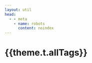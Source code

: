```yaml
---
layout: util
head:
  - - meta
    - name: robots
      content: noindex
---
```


<script setup>
import { useData } from 'vitepress'
import AllTagsList from 'vitepress-sls-blog-tmpl/AllTagsList.vue'
import { data } from './loadPosts.data.js'

const { theme } = useData()
</script>

# {{theme.t.allTags}}

<AllTagsList :allPosts="data.posts" />
